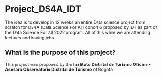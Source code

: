 # Project_DS4A_IDT

The idea is to develop in 12 weeks an entire Data science project from scratch for DS4A (Data Science For All) cohort 6 proposed by IDT as part of the Data Science For All 2022 program.
All of this while we are attending lectures and having jobs.

## What is the purpose of this project?

This project was proposed by the **Instituto Distrital de Turismo Oficina - Asesora Observatorio
Distrital de Turismo** of Bogotá.
